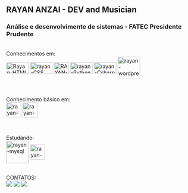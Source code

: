 ## RAYAN ANZAI - DEV and Musician 

### Análise e desenvolvimente de sistemas - FATEC Presidente Prudente


<div style="display: inline_block"><br>
  Conhecimentos em:
  <br>
  <img align="center" alt="Rayan-HTML" height="30" width="60" src="https://cdn.jsdelivr.net/gh/devicons/devicon/icons/html5/html5-original-wordmark.svg">
  <img align="center" alt="rayan-CSS" height="30" width="60" src="https://cdn.jsdelivr.net/gh/devicons/devicon/icons/css3/css3-original-wordmark.svg">
  <img align="center" alt="RAYAN-Js" height="30" width="40" src="https://cdn.jsdelivr.net/gh/devicons/devicon/icons/javascript/javascript-original.svg">
  <img align="center" alt="rayan-Python" height="30" width="60" src="https://cdn.jsdelivr.net/gh/devicons/devicon/icons/python/python-original.svg">
  <img align="center" alt="rayan-Csharp" height="30" width="60" src="https://cdn.jsdelivr.net/gh/devicons/devicon/icons/csharp/csharp-original.svg">
  <img align="center" alt="rayan-wordpress height="30" width="60" src="https://cdn.jsdelivr.net/gh/devicons/devicon/icons/wordpress/wordpress-plain.svg">
</div>

##

<div style="display: inline_block"><br>
  Conhecimento básico em:
   <br>
  <img align="center" alt="rayan-azure" heigth="30" width="40" src="https://cdn.jsdelivr.net/gh/devicons/devicon/icons/azure/azure-original.svg">
  <img align="center" alt="rayan-reactJS" heigth="30" width="40" src="https://cdn.jsdelivr.net/gh/devicons/devicon/icons/react/react-original.svg">
</div>

##

<div style="display: inline_block"><br>
  Estudando:
 <br>
  <img align="center" alt="rayan-mysql" heigth="30" width="60" src="https://cdn.jsdelivr.net/gh/devicons/devicon/icons/mysql/mysql-original-wordmark.svg">
  <img align="center" alt="rayan-reactJS" heigth="30" width="40" src="https://cdn.jsdelivr.net/gh/devicons/devicon/icons/react/react-original.svg">
</div>

##

<div> 
  CONTATOS:
  <br>
  <a href="https://instagram.com/rayanzai" target="_blank"><img src="https://img.shields.io/badge/-Instagram-%23E4405F?style=for-the-badge&logo=instagram&logoColor=white" target="_blank"></a>
  <a href = "mailto:anzairayan@gmail.com"><img src="https://img.shields.io/badge/-Gmail-%23333?style=for-the-badge&logo=gmail&logoColor=white" target="_blank"></a>
  <a href="https://www.linkedin.com/in/rayananzai" target="_blank"><img src="https://img.shields.io/badge/-LinkedIn-%230077B5?style=for-the-badge&logo=linkedin&logoColor=white" target="_blank"></a> 
</div>

